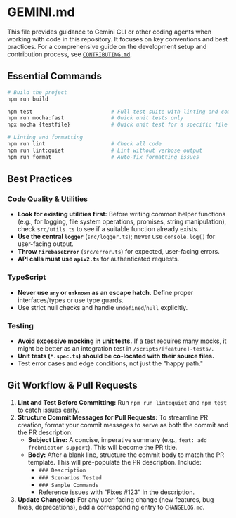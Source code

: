 # GEMINI.md

This file provides guidance to Gemini CLI or other coding agents when working with code in this repository. It focuses on key conventions and best practices. For a comprehensive guide on the development setup and contribution process, see [`CONTRIBUTING.md`](CONTRIBUTING.md).

## Essential Commands

```bash
# Build the project
npm run build

npm test                         # Full test suite with linting and compilation
npm run mocha:fast               # Quick unit tests only
npx mocha {testfile}             # Quick unit test for a specific file

# Linting and formatting
npm run lint                     # Check all code
npm run lint:quiet               # Lint without verbose output
npm run format                   # Auto-fix formatting issues
```

## Best Practices

### Code Quality & Utilities
- **Look for existing utilities first:** Before writing common helper functions (e.g., for logging, file system operations, promises, string manipulation), check `src/utils.ts` to see if a suitable function already exists.
- **Use the central `logger`** (`src/logger.ts`); never use `console.log()` for user-facing output.
- **Throw `FirebaseError`** (`src/error.ts`) for expected, user-facing errors.
- **API calls must use `apiv2.ts`** for authenticated requests.

### TypeScript
- **Never use `any` or `unknown` as an escape hatch.** Define proper interfaces/types or use type guards.
- Use strict null checks and handle `undefined`/`null` explicitly.

### Testing
- **Avoid excessive mocking in unit tests.** If a test requires many mocks, it might be better as an integration test in `/scripts/[feature]-tests/`.
- **Unit tests (`*.spec.ts`) should be co-located with their source files.**
- Test error cases and edge conditions, not just the "happy path."

## Git Workflow & Pull Requests

1.  **Lint and Test Before Committing:** Run `npm run lint:quiet` and `npm test` to catch issues early.
2.  **Structure Commit Messages for Pull Requests:** To streamline PR creation, format your commit messages to serve as both the commit and the PR description:
    - **Subject Line:** A concise, imperative summary (e.g., `feat: add frobnicator support`). This will become the PR title.
    - **Body:** After a blank line, structure the commit body to match the PR template. This will pre-populate the PR description. Include:
        - `### Description`
        - `### Scenarios Tested`
        - `### Sample Commands`
        - Reference issues with "Fixes #123" in the description.
3.  **Update Changelog:** For any user-facing change (new features, bug fixes, deprecations), add a corresponding entry to `CHANGELOG.md`.

